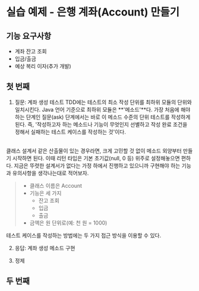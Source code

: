 실습 예제 - 은행 계좌(Account) 만들기
==============================

## 기능 요구사항
+ 계좌 잔고 조회
+ 입금/출금
+ 예상 복리 이자(추가 개발)

## 첫 번째 
1. 질문: 계좌 생성 테스트
TDD에는 테스트의 최소 작성 단위를 최하위 모듈의 단위와 일치시킨다. Java 언어 기준으로 최하위 모듈은 **'메소드'**다. 가장 처음에 해야 하는 단계인 질문(ask) 단계에서는 바로 이 메소드 수준의 단위 테스트를 작성하게 된다. 즉, '작성하고자 하는 메소드나 기능이 무엇인지 선별하고 작성 완료 조건을 정해서 실패하는 테스트 케이스를 작성하는 것'이다.  
</br>
클래스 설계서 같은 산출물이 있는 경우라면, 크게 고민할 것 없이 메소드 외양부터 만들기 시작하면 된다. 이때 리턴 타입은 기본 초기값(null, 0 등) 위주로 설정해놓으면 편하다. 지금은 뚜렷한 설계서가 없다는 가정 하에서 진행하고 있으니까 구현해야 하는 기능과 유의사항을 생각나는대로 적어보자.  

> + 클래스 이름은 Account
> + 기능은 세 가지
> 	+ 잔고 조회
>	+ 입금
>	+ 출금
> + 금액은 원 단위로(예: 천 원 = 1000)  

테스트 케이스를 작성하는 방법에는 두 가지 접근 방식을 이용할 수 있다.



2. 응답: 계좌 생성 메소드 구현

3. 정제

## 두 번째